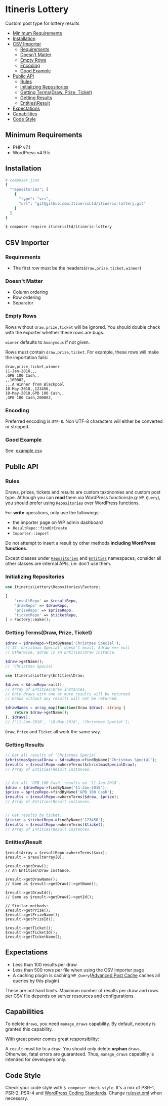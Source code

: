 # Itineris Lottery

Custom post type for lottery results

<!-- START doctoc generated TOC please keep comment here to allow auto update -->
<!-- DON'T EDIT THIS SECTION, INSTEAD RE-RUN doctoc TO UPDATE -->


- [Minimum Requirements](#minimum-requirements)
- [Installation](#installation)
- [CSV Importer](#csv-importer)
  - [Requirements](#requirements)
  - [Doesn't Matter](#doesnt-matter)
  - [Empty Rows](#empty-rows)
  - [Encoding](#encoding)
  - [Good Example](#good-example)
- [Public API](#public-api)
  - [Rules](#rules)
  - [Initializing Repositories](#initializing-repositories)
  - [Getting Terms(Draw, Prize, Ticket)](#getting-termsdraw-prize-ticket)
  - [Getting Results](#getting-results)
  - [Entities\Result](#entities%5Cresult)
- [Expectations](#expectations)
- [Capabilities](#capabilities)
- [Code Style](#code-style)

<!-- END doctoc generated TOC please keep comment here to allow auto update -->

## Minimum Requirements

- PHP v7.1
- WordPress v4.9.5

## Installation

```bash
# composer.json
{
  "repositories": [
    {
      "type": "vcs",
      "url": "git@github.com:ItinerisLtd/itineris-lottery.git"
    }
  ]
}
```

```bash
$ composer require itinerisltd/itineris-lottery
```

## CSV Importer

### Requirements

- The first row must be the headers(`draw,prize,ticket,winner`)

### Doesn't Matter

- Column ordering
- Row ordering
- Separator

### Empty Rows

Rows without `draw,prize,ticket` will be ignored.
You should double check with the exporter whether these rows are bugs.

`winner` defaults to `Anonymous` if not given.

Rows must contain `draw,prize,ticket`.
For example, these rows will make the importation fails:
```csv
draw,prize,ticket,winner
11-Jan-2018,,,
,GPB 100 Cash,,
,,100002,
,,,A Winner from Blackpool
18-May-2018,,123456,
18-May-2018,GPB 100 Cash,,
,GPB 100 Cash,200002,
```

### Encoding

Preferred encoding is `UTF-8`. 
Non UTF-8 characters will either be converted or stripped.

### Good Example 

See: [example.csv](./example.csv)

## Public API

### Rules

Draws, prizes, tickets and results are custom taxonomies and custom post type. 
Although you can **read** them via WordPress functions(e.g: `WP_Query`), you should prefer using [`Repositories`](./src/Repositories) over WordPress functions. 


For **write** operations, only use the followings:
 - the importer page on WP admin dashboard
 - `ResultRepo::findOrCreate`
 - `Importer::import`

Do not attempt to insert a result by other methods **including WordPress functions**.


Except classes under [`Repositories`](./src/Repositories) and [`Entities`](./src/Entities) namespaces, consider all other classes are internal APIs, i.e: don't use them.

### Initializing Repositories

```php
use Itineris\Lottery\Repositories\Factory;

[
    'resultRepo' => $resultRepo,
    'drawRepo' => $drawRepo,
    'prizeRepo' => $prizeRepo,
    'ticketRepo' => $ticketRepo,
] = Factory::make();
```

### Getting Terms(Draw, Prize, Ticket)

```php
$draw = $drawRepo->findByName('Christmas Special');
// If 'Christmas Special' doesn't exist, $draw === null 
// Otherwise, $draw is an Entities\Draw instance.

$draw->getName();
// 'Christmas Special'
```

```php
use Itineris\Lottery\Entities\Draw;

$draws = $drawRepo->all();
// Array of Entities\Draw instances.
// Only draws with one or more results will be returned.
// Draws without any results will not be returned.

$drawNames = array_map(function(Draw $draw): string {
    return $draw->getName();
}, $draws);
// ['11-Jan-2018', '18-May-2018', 'Christmas Special'];
```

`Draw`, `Prize` and `Ticket` all work the same way.

### Getting Results

```php
// Get all results of `Christmas Special`.
$christmasSpecialDraw = $drawRepo->findByName('Christmas Special');
$results = $resultRepo->whereTerms($christmasSpecialDraw);
// Array of Entities\Result instances.


// Get all `GPB 100 Cash` results on `11-Jan-2018`.
$draw = $drawRepo->findByName('11-Jan-2018');
$prize = $prizeRepo->findByName('GPB 100 Cash');
$results = $resultRepo->whereTerms($draw, $prize);
// Array of Entities\Result instances.


// Get results by ticket.
$ticket = $ticketRepo->findByName('123456');
$results = $resultRepo->whereTerms($ticket);
// Array of Entities\Result instances.
```

### Entities\Result

```
$resultArray = $resultRepo->whereTerms($xxx);
$result = $resultArray[0];

$result->getDraw();
// An Entities\Draw instance.

$result->getDrawName();
// Same as $result->getDraw()->getName();

$result->getDrawId();
// Same as $result->getDraw()->getId();

// Similar methods:
$result->getPrize();
$result->getPrizeName();
$result->getPrizeId();

$result->getTicket();
$result->getTicketId();
$result->getTicketName();
```

## Expectations

- Less than 100 results per draw
- Less than 500 rows per file when using the CSV importer page
- A caching plugin is caching `WP_Query`([Advanced Post Cache](https://github.com/Automattic/advanced-post-cache/) caches all queries by this plugin) 

These are not hard limits. 
Maximum number of results per draw and rows per CSV file depends on server resources and configurations.

## Capabilities

To delete `draws`, you need `manage_draws` capability.
By default, nobody is granted this capability.

With great power comes great responsibility:

A `result` must tie to a `draw`. You should only delete **orphan** `draws`.
Otherwise, fatal errors are guaranteed. Thus, `manage_draws` capability is intended for developers only.

## Code Style

Check your code style with `$ composer check-style`. It's a mix of PSR-1, PSR-2, PSR-4 and [WordPress Coding Standards](https://github.com/WordPress-Coding-Standards/WordPress-Coding-Standards).
Change [ruleset.xml](./ruleset.xml) when necessary.
